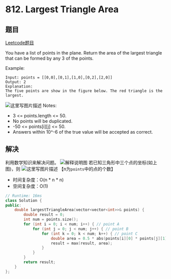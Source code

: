 # 812. Largest Triangle Area

## 题目
[Leetcode题目](https://leetcode.com/problems/largest-triangle-area/description/)

You have a list of points in the plane. Return the area of the largest triangle that can be formed by any 3 of the points.

Example:
```
Input: points = [[0,0],[0,1],[1,0],[0,2],[2,0]]
Output: 2
Explanation: 
The five points are show in the figure below. The red triangle is the largest.
```
![这里写图片描述](https://img-blog.csdn.net/2018042116282594?watermark/2/text/aHR0cHM6Ly9ibG9nLmNzZG4ubmV0L0pva2VyX1lZ/font/5a6L5L2T/fontsize/400/fill/I0JBQkFCMA==/dissolve/70)
Notes:

- 3 <= points.length <= 50.
- No points will be duplicated.
- -50 <= points[i][j] <= 50.
- Answers within 10^-6 of the true value will be accepted as correct.


## 解决
利用数学知识来解决问题。
![解释说明图](https://img-blog.csdn.net/20180421170036322?watermark/2/text/aHR0cHM6Ly9ibG9nLmNzZG4ubmV0L0pva2VyX1lZ/font/5a6L5L2T/fontsize/400/fill/I0JBQkFCMA==/dissolve/70)
若已知三角形中三个点的坐标(如上图)，则
![这里写图片描述](https://img-blog.csdn.net/20180421172148473?watermark/2/text/aHR0cHM6Ly9ibG9nLmNzZG4ubmV0L0pva2VyX1lZ/font/5a6L5L2T/fontsize/400/fill/I0JBQkFCMA==/dissolve/70)
【n为`points`中的点的个数】

- 时间复杂度：O(n * n * n)
- 空间复杂度：O(1)

```C++
// Runtime: 16ms
class Solution {
public:
    double largestTriangleArea(vector<vector<int>>& points) {
        double result = 0;
        int num = points.size();
        for (int i = 0; i < num; i++) { // point A
            for (int j = 0; j < num; j++) { // point B
                for (int k = 0; k < num; k++) { // point C
                    double area = 0.5 * abs(points[i][0] * points[j][1] + points[j][0] * points[k][1] + points[k][0] * points[i][1] - points[i][0] * points[k][1] - points[k][0] * points[j][1] - points[j][0] * points[i][1]);
                    result = max(result, area);
                }
            }
        }
        return result;
    }
};
```